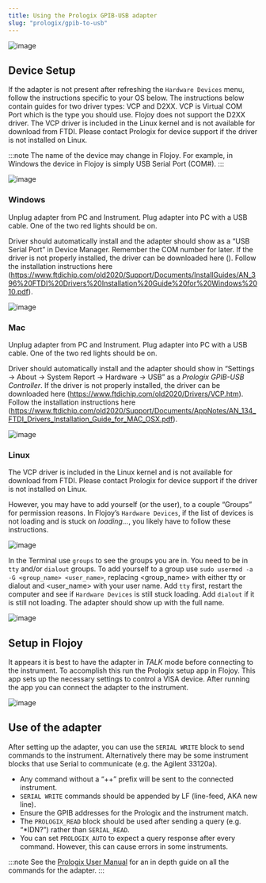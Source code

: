 ```yaml
---
title: Using the Prologix GPIB-USB adapter
slug: "prologix/gpib-to-usb"
---
```


![image](https://res.cloudinary.com/dhopxs1y3/image/upload/v1706134282/flojoy-docs/prologix/prologix-adapter.png)

## Device Setup

If the adapter is not present after refreshing the `Hardware Devices` menu, follow the instructions specific to your OS below. The instructions below contain guides for two driver types: VCP and D2XX. VCP is Virtual COM Port which is the type you should use. Flojoy does not support the D2XX driver. The VCP driver is included in the Linux kernel and is not available for download from FTDI. Please contact Prologix for device support if the driver is not installed on Linux.

:::note
The name of the device may change in Flojoy. For example, in Windows the device in Flojoy is simply USB Serial Port (COM#).
:::

![image](https://res.cloudinary.com/dhopxs1y3/image/upload/v1706134281/flojoy-docs/prologix/mac-prol-flojoy.png)

### Windows

Unplug adapter from PC and Instrument. Plug adapter into PC with a USB cable. One of the two red lights should be on.

Driver should automatically install and the adapter should show as a “USB Serial Port” in Device Manager. Remember the COM number for later. If the driver is not properly installed, the driver can be downloaded here (). Follow the installation instructions here (https://www.ftdichip.com/old2020/Support/Documents/InstallGuides/AN_396%20FTDI%20Drivers%20Installation%20Guide%20for%20Windows%2010.pdf).

![image](https://res.cloudinary.com/dhopxs1y3/image/upload/v1706134283/flojoy-docs/prologix/windows-device-manager.png)

### Mac

Unplug adapter from PC and Instrument. Plug adapter into PC with a USB cable. One of the two red lights should be on. 

Driver should automatically install and the adapter should show in “Settings → About → System Report → Hardware → USB” as a _Prologix GPIB-USB Controller_. If the driver is not properly installed, the driver can be downloaded here (https://www.ftdichip.com/old2020/Drivers/VCP.htm). Follow the installation instructions here (https://www.ftdichip.com/old2020/Support/Documents/AppNotes/AN_134_FTDI_Drivers_Installation_Guide_for_MAC_OSX.pdf).

![image](https://res.cloudinary.com/dhopxs1y3/image/upload/v1706134281/flojoy-docs/prologix/mac-system-report.png)

### Linux

The VCP driver is included in the Linux kernel and is not available for download from FTDI. Please contact Prologix for device support if the driver is not installed on Linux.

However, you may have to add yourself (or the user), to a couple “Groups” for permission reasons. In Flojoy’s `Hardware Devices`, if the list of devices is not loading and is stuck on _loading…_, you likely have to follow these instructions.

![image](https://res.cloudinary.com/dhopxs1y3/image/upload/v1706134280/flojoy-docs/prologix/linux-loading.png)

In the Terminal use `groups` to see the groups you are in. You need to be in `tty` and/or `dialout` groups. To add yourself to a group use `sudo usermod -a -G <group_name> <user_name>`, replacing <group_name> with either tty or dialout and <user_name> with your user name. Add `tty` first, restart the computer and see if `Hardware Devices` is still stuck loading. Add `dialout` if it is still not loading. The adapter should show up with the full name.

![image](https://res.cloudinary.com/dhopxs1y3/image/upload/v1706134283/flojoy-docs/prologix/linux-device.png)

## Setup in Flojoy

It appears it is best to have the adapter in _TALK_ mode before connecting to the instrument. To accomplish this run the Prologix setup app in Flojoy. This app sets up the necessary settings to control a VISA device. After running the app you can connect the adapter to the instrument.

![image](https://res.cloudinary.com/dhopxs1y3/image/upload/v1706134282/flojoy-docs/prologix/prologix-app.png)

## Use of the adapter

After setting up the adapter, you can use the `SERIAL WRITE` block to send commands to the instrument. Alternatively there may be some instrument blocks that use Serial to communicate (e.g. the Agilent 33120a). 

- Any command without a “++” prefix will be sent to the connected instrument.
- `SERIAL WRITE` commands should be appended by LF (line-feed, AKA new line).
- Ensure the GPIB addresses for the Prologix and the instrument match.
- The `PROLOGIX_READ` block should be used after sending a query (e.g. “*IDN?”) rather than `SERIAL_READ`.
- You can set `PROLOGIX_AUTO` to expect a query response after every command. However, this can cause errors in some instruments.

:::note
See the [Prologix User Manual](https://prologix.biz/downloads/PrologixGpibUsbManual-6.0.pdf) for an in depth guide on all the commands for the adapter.
:::
